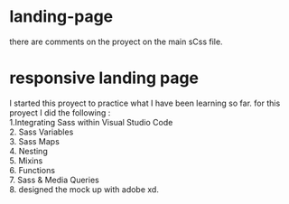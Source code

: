# landing-page 
there are comments on the proyect on the main sCss file.
<h1>responsive landing page</h1>
I started this proyect to practice what I have been learning so far. 
for this proyect I did the following  :
<br>
1.Integrating Sass within Visual Studio Code
<br>
2. Sass Variables
<br>
3. Sass Maps
<br>
4. Nesting
<br>
5. Mixins
<br>
6. Functions
<br>
7. Sass & Media Queries
<br>
8. designed the mock up with adobe xd.
